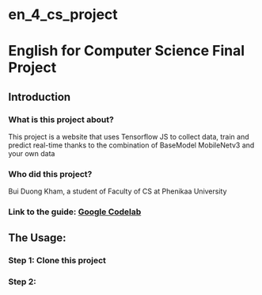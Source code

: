 # en_4_cs_project
<h1>English for Computer Science Final Project</h1>

<h2>Introduction</h2>
<h3>What is this project about?</h3>
<p>This project is a website that uses Tensorflow JS to collect data, train and predict real-time thanks to the combination of BaseModel MobileNetv3 and your own data</p>
<h3>Who did this project?</h3>
<p>Bui Duong Kham, a student of Faculty of CS at Phenikaa University</p>
<h3>Link to the guide: <a href = "https://codelabs.developers.google.com/tensorflowjs-transfer-learning-teachable-machine#2">Google Codelab</a></h3>
<h2>The Usage:</h2>
<h3>Step 1: Clone this project</h3>
<h3>Step 2: </h3>